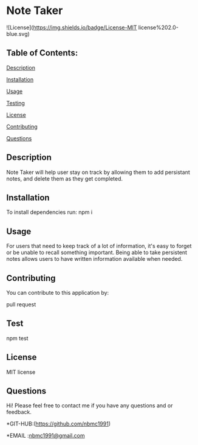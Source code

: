 # Note Taker


  ![License](https://img.shields.io/badge/License-MIT license%202.0-blue.svg)



## Table of Contents:


[Description](#description)


[Installation](#installation)

[Usage](#usage)


[Testing](#testing)


[License](#license)


[Contributing](#contributing)


[Questions](#questions)



## Description

Note Taker will help user stay on track by allowing them to add persistant notes, and delete them as they get completed.

## Installation

To install dependencies run:
npm i 

## Usage 

For users that need to keep track of a lot of information, it's easy to forget or be unable to recall something important. Being able to take persistent notes allows users to have written information available when needed.

## Contributing

You can contribute to this application by:

pull request

## Test 


npm test

## License 

 MIT license


## Questions 
Hi! 
Please feel free to contact me if you have any questions and     or feedback.


*GIT-HUB:(https://github.com/nbmc1991)

*EMAIL :nbmc1991@gmail.com
  

